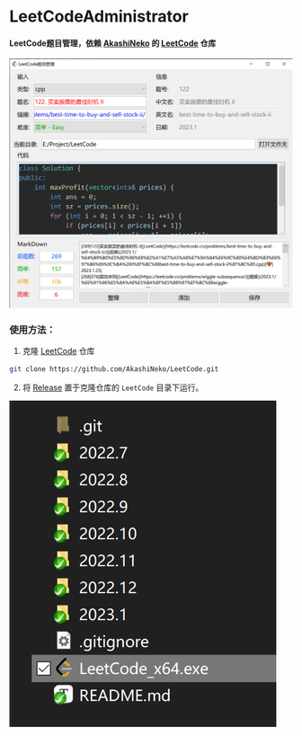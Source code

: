 # LeetCodeAdministrator
#### LeetCode题目管理，依赖 [AkashiNeko](https://github.com/AkashiNeko/) 的 [LeetCode](https://github.com/AkashiNeko/LeetCode) 仓库

![](screenshot/screenshot.png)

### 使用方法：

1. 克隆 [LeetCode](https://github.com/AkashiNeko/LeetCode) 仓库

~~~bash
git clone https://github.com/AkashiNeko/LeetCode.git
~~~

2. 将 [Release](https://github.com/AkashiNeko/LeetCodeAdministrator/releases) 置于克隆仓库的 `LeetCode` 目录下运行。

![](screenshot/how_to_use.png)
